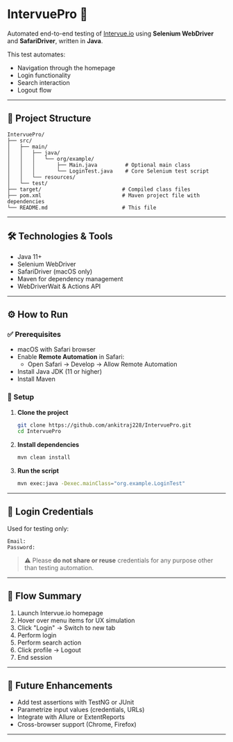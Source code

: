# IntervuePro 🧪

Automated end-to-end testing of [Intervue.io](https://www.intervue.io) using **Selenium WebDriver** and **SafariDriver**, written in **Java**.

This test automates:
- Navigation through the homepage
- Login functionality
- Search interaction
- Logout flow

---

## 📁 Project Structure

```
IntervuePro/
├── src/
│   ├── main/
│   │   ├── java/
│   │   │   └── org/example/
│   │   │       ├── Main.java         # Optional main class
│   │   │       └── LoginTest.java    # Core Selenium test script
│   │   └── resources/
│   └── test/
├── target/                          # Compiled class files
├── pom.xml                          # Maven project file with dependencies
└── README.md                        # This file
```

---

## 🛠️ Technologies & Tools

- Java 11+
- Selenium WebDriver
- SafariDriver (macOS only)
- Maven for dependency management
- WebDriverWait & Actions API

---

## ⚙️ How to Run

### ✅ Prerequisites

- macOS with Safari browser
- Enable **Remote Automation** in Safari:
  - Open Safari → Develop → Allow Remote Automation
- Install Java JDK (11 or higher)
- Install Maven

### 🔧 Setup

1. **Clone the project**
   ```bash
   git clone https://github.com/ankitraj228/IntervuePro.git
   cd IntervuePro
   ```

2. **Install dependencies**
   ```bash
   mvn clean install
   ```

3. **Run the script**
   ```bash
   mvn exec:java -Dexec.mainClass="org.example.LoginTest"
   ```

---

## 🔐 Login Credentials

Used for testing only:
```
Email:   
Password:
```
> ⚠️ Please **do not share or reuse** credentials for any purpose other than testing automation.

---

## 📌 Flow Summary

1. Launch Intervue.io homepage  
2. Hover over menu items for UX simulation  
3. Click "Login" → Switch to new tab  
4. Perform login  
5. Perform search action  
6. Click profile → Logout  
7. End session

---

## 🧩 Future Enhancements

- Add test assertions with TestNG or JUnit
- Parametrize input values (credentials, URLs)
- Integrate with Allure or ExtentReports
- Cross-browser support (Chrome, Firefox)

---
